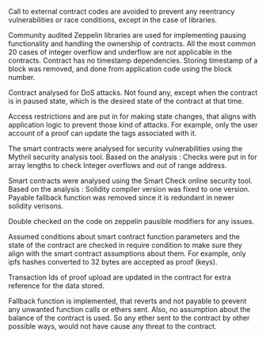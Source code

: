 Call to external contract codes are avoided to prevent any reentrancy vulnerabilities or race conditions, except
in the case of libraries.

Community audited Zeppelin libraries are used for implementing pausing functionality and handling the ownership of contracts.
All the most common 20 cases of integer overflow and underflow are not applicable in the contracts.
Contract has no timestamp dependencies. Storing timestamp of a block was removed, and done from application code
using the block number.

Contract analysed for DoS attacks. Not found any, except when the contract is in paused state, which is the desired
state of the contract at that time.

Access restrictions and are put in for making state changes, that aligns with application logic to prevent those kind of attacks.
For example, only the user account of a proof can update the tags associated with it.

The smart contracts were analysed for security vulnerabilities using the Mythril security analysis tool.
Based on the analysis :
Checks were put in for array lengths to check Integer overflows and out of range address.

Smart contracts were analysed using the Smart Check online security tool.
Based on the analysis :
Solidity compiler version was fixed to one version.
Payable fallback function was removed since it is redundant in newer solidity verisons.

Double checked on the code on zeppelin pausible modifiers for any issues.

Assumed conditions about smart contract function parameters and the state of the contract
are checked in require condition to make sure they align with the smart contract assumptions about them.
For example, only ipfs hashes converted to 32 bytes are accepted as proof (keys).

Transaction Ids of proof upload are updated in the contract for extra reference for the data stored.

Fallback function is implemented, that reverts and not payable to prevent any unwanted function calls or ethers sent.
Also, no assumption about the balance of the contract is used. So any ether sent to the contract by other possible ways,
would not have cause any threat to the contract.
